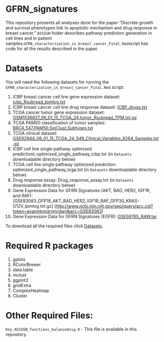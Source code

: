 # GFRN_signatures

This repository presents all analyses done for the paper "Discrete growth and survival phenotypes link to apoptotic mechanism and drug response in breast cancer." `ASSIGN` folder describes pathway prediction generation in cell lines and in patient samples.`GFRN_characterization_in_breast_cancer_Final.Rmd`script has code for all the results described in the paper. 

# Datasets

You will need the following datasets for running the `GFRN_characterization_in_breast_cancer_Final.Rmd` script:

1. ICBP breast cancer cell line gene expression dataset: [icbp_Rsubread_tpmlog.txt](https://www.dropbox.com/sh/moyt4evz0cowbl1/AACZKh5uti9Lsc4xv2dYhRgNa?dl=0)
2. ICBP breast cancer cell line drug response dataset: [ICBP_drugs.txt](https://static-content.springer.com/esm/art%3A10.1186%2Fs13059-015-0658-5/MediaObjects/13059_2015_658_MOESM2_ESM.xlsx)
3. TCGA cancer tumor gene expression dataset: [GSM1536837_06_01_15_TCGA_24.tumor_Rsubread_TPM.txt.gz](http://www.ncbi.nlm.nih.gov/geo/download/?acc=GSM1536837&format=file&file=GSM1536837%5F06%5F01%5F15%5FTCGA%5F24%2Etumor%5FRsubread%5FTPM%2Etxt%2Egz)
4. TCGA PAM50 classification of tumor samples: [BRCA.547.PAM50.SigClust.Subtypes.txt](https://tcga-data.nci.nih.gov/docs/publications/brca_2012/BRCA.547.PAM50.SigClust.Subtypes.txt)
5. TCGA clinical dataset: [GSE62944_06_01_15_TCGA_24_548_Clinical_Variables_9264_Samples.txt.gz](http://www.ncbi.nlm.nih.gov/geo/download/?acc=GSE62944&format=file&file=GSE62944%5F06%5F01%5F15%5FTCGA%5F24%5F548%5FClinical%5FVariables%5F9264%5FSamples%2Etxt%2Egz) 
6. ICBP cell line single pathway optimized predictionL:optimized_single_pathway_icbp.txt (in `Datasets` downloadable directory below)
7. TCGA cell line single pathway optimized prediction: optimized_single_pathway_tcga.txt (in `Datasets` downloadable directory below)
8. Drug response assay: Drug_response_assay.txt (in `Datasets` downloadable directory below) 
9. Gene Expression Data for GFRN Signatures (AKT, BAD, HER2, IGF1R, and RAF): [GSE83083_GFP18_AKT_BAD_HER2_IGF1R_RAF_GFP30_KRAS-G12V_tpmlog.txt.gz] (http://www.ncbi.nlm.nih.gov/geo/query/acc.cgi?token=avanmkmqrnmrdwn&acc=GSE83083) 
10. Gene Expression Data for GFRN Signatures (EGFR): [GSE59765_RAW.tar](http://www.ncbi.nlm.nih.gov/geo/query/acc.cgi?token=avanmkmqrnmrdwn&acc=+GSE59765)


To download all the required files click [Datasets](https://www.dropbox.com/sh/ltfubdiodti5yx0/AAAuVRh34mOOQYq7s7jF6IQJa?dl=0).

# Required R packages
1. gplots
2. RColorBrewer
3. data.table
4. mclust
5. ggplot2
6. gridExtra
7. ComplexHeatmap
8. Cluster

# Other Required Files:
`Key_ASSIGN_functions_balancedsig.R` - This file is available in this repository.
